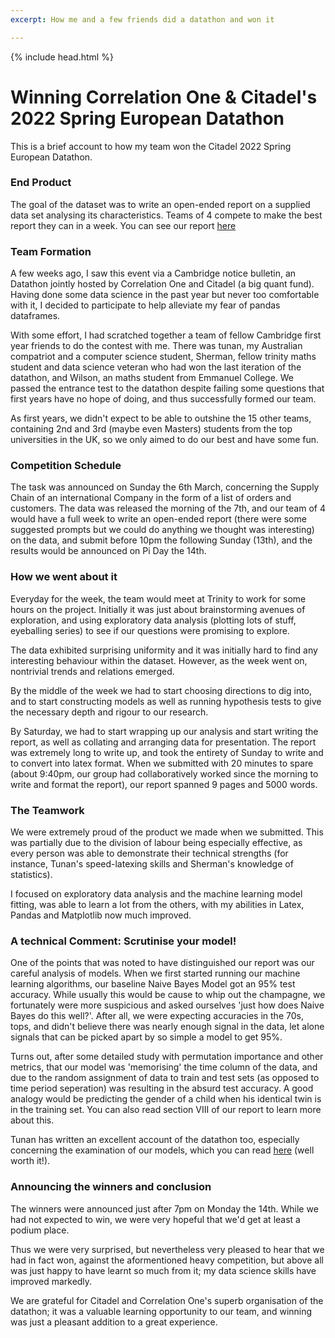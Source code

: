 ```yaml
---
excerpt: How me and a few friends did a datathon and won it

---
```


{% include head.html %}
# Winning Correlation One & Citadel's 2022 Spring European Datathon

This is a brief account to how my team won the Citadel 2022 Spring European Datathon.

### End Product

The goal of the dataset was to write an open-ended report on a supplied data set analysing its characteristics. Teams of 4 compete to make the best report they can in a week. You can see our report [here](https://anonymous3141.github.io/static/Team_6_Report.pdf)
### Team Formation

A few weeks ago, I saw this event via a Cambridge notice bulletin, an Datathon jointly hosted by Correlation One and Citadel (a big quant fund). Having done some data science in the past year but never too comfortable with it, I decided to participate to help alleviate my fear of pandas dataframes. 

With some effort, I had scratched together a team of fellow Cambridge first year friends to do the contest with me. There was tunan, my Australian compatriot and a computer science student, Sherman, fellow trinity maths student and data science veteran who had won the last iteration of the datathon, and Wilson, an maths student from Emmanuel College. We passed the entrance test to the datathon despite failing some questions that first years have no hope of doing, and thus successfully formed our team. 

As first years, we didn't expect to be able to outshine the 15 other teams, containing 2nd and 3rd (maybe even Masters) students from the top universities in the UK, so we only aimed to do our best and have some fun.

### Competition Schedule
The task was announced on Sunday the 6th March, concerning the Supply Chain of an international Company in the form of a list of orders and customers. The data was released the morning of the 7th, and our team of 4 would have a full week to write an open-ended report (there were some suggested prompts but we could do anything we thought was interesting) on the data, and submit before 10pm the following Sunday (13th), and the results would be announced on Pi Day the 14th.


### How we went about it

Everyday for the week, the team would meet at Trinity to work for some hours on the project. Initially it was just about brainstorming avenues of exploration, and using exploratory data analysis (plotting lots of stuff, eyeballing series) to see if our questions were promising to explore. 

The data exhibited surprising uniformity and it was initially hard to find any interesting behaviour within the dataset. However, as the week went on, nontrivial trends and relations emerged.

By the middle of the week we had to start choosing directions to dig into, and to start constructing models as well as running hypothesis tests to give the necessary depth and rigour to our research. 

By Saturday, we had to start wrapping up our analysis and start writing the report, as well as collating and arranging data for presentation. The report was extremely long to write up, and took the entirety of Sunday to write and to convert into latex format. When we submitted with 20 minutes to spare (about 9:40pm, our group had collaboratively worked since the morning to write and format the report),  our report spanned 9 pages and 5000 words.

### The Teamwork

We were extremely proud of the product we made when we submitted. This was partially due to the division of labour being especially effective, as every person was able to demonstrate their technical strengths (for instance, Tunan's speed-latexing skills and Sherman's knowledge of statistics).  

I focused on exploratory data analysis and the machine learning model fitting, was able to learn a lot from the others, with my abilities in Latex, Pandas and Matplotlib now much improved.

### A technical Comment: Scrutinise your model!

One of the points that was noted to have distinguished our report was our careful analysis of models. When we first started running our machine learning algorithms, our baseline Naive Bayes Model got an 95% test accuracy. While usually this would be cause to whip out the champagne, we fortunately were more suspicious and asked ourselves 'just how does Naive Bayes do this well?'. After all, we were expecting accuracies in the 70s, tops, and didn't believe there was nearly enough signal in the data, let alone signals that can be picked apart by so simple a model to get 95%.

Turns out, after some detailed study with permutation importance and other metrics, that our model was 'memorising' the time column of the data, and due to the random assignment of data to train and test sets (as opposed to time period seperation) was resulting in the absurd test accuracy. A good analogy would be predicting the gender of a child when his identical twin is in the training set. You can also read section VIII of our report to learn more about this.

Tunan has written an excellent account of the datathon too, especially concerning the examination of our models, which you can read [here](https://boyandhisteahouse.com/posts/datathon/) (well worth it!). 

### Announcing the winners and conclusion

The winners were announced just after 7pm on Monday the 14th. While we had not expected to win, we were very hopeful that we'd get at least a podium place. 

Thus we were very surprised, but nevertheless very pleased to hear that we had in fact won, against the aformentioned heavy competition, but above all was just happy to have learnt so much from it; my data science skills have improved markedly.

We are grateful for Citadel and Correlation One's superb organisation of the datathon; it was a valuable learning opportunity to our team, and winning was just a pleasant addition to a great experience.

